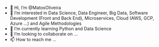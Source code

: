 - 👋 Hi, I’m @MatosOliveira
- 👀 I’m interested in Data Science, Data Engineer, Big Data, Software Development (Front and Back End), Microservices, Cloud (AWS, GCP, Azure ...) and Agile Methodologies
- 🌱 I’m currently learning Python and Data Science
- 💞️ I’m looking to collaborate on ...
- 📫 How to reach me ...

<!---
MatosOliveira/MatosOliveira is a ✨ special ✨ repository because its `README.md` (this file) appears on your GitHub profile.
You can click the Preview link to take a look at your changes.
--->
